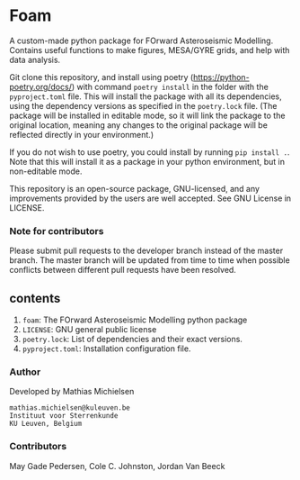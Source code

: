 # Foam

A custom-made python package for FOrward Asteroseismic Modelling.
Contains useful functions to make figures, MESA/GYRE grids, and help with data analysis.

Git clone this repository, and install using poetry (https://python-poetry.org/docs/) with command `poetry install` in the folder with the `pyproject.toml` file. This will install the package with all its dependencies, using the dependency versions as specified in the `poetry.lock` file. (The package will be installed in editable mode, so it will link the package to the original location, meaning any changes to the original package will be reflected directly in your environment.)

If you do not wish to use poetry, you could install by running `pip install .`. Note that this will install it as a package in your python environment, but in non-editable mode.

This repository is an open-source package, GNU-licensed, and any improvements provided by the users are well accepted. See GNU License in LICENSE.

### Note for contributors
Please submit pull requests to the developer branch instead of the master branch.
The master branch will be updated from time to time when possible conflicts between different pull requests have been resolved.

## contents

1. `foam`: The FOrward Asteroseismic Modelling python package
2. `LICENSE`: GNU general public license
3. `poetry.lock`: List of dependencies and their exact versions.
4. `pyproject.toml`: Installation configuration file.

### Author
Developed by Mathias Michielsen
```
mathias.michielsen@kuleuven.be
Instituut voor Sterrenkunde
KU Leuven, Belgium
```

### Contributors
May Gade Pedersen, Cole C. Johnston, Jordan Van Beeck
